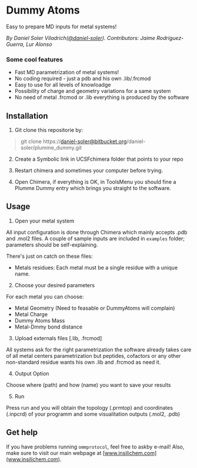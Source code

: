Dummy Atoms
===========

Easy to prepare MD inputs for metal systems!

*By  Daniel Soler Viladrich([@daniel-soler](https://bitbucket.org/daniel-soler)). Contributors: Jaime Rodríguez-Guerra, Lur Alonso*

### Some cool features

- Fast MD parametrization of metal systems!
- No coding required - just a pdb and his own .lib/.frcmod
- Easy to use for all levels of knowloadge
- Possibility of charge and geometry variations for a same system
- No need of metal .frcmod or .lib everything is produced by the software

Installation
------------

1. Git clone this repositorie by:

> git clone https://daniel-soler@bitbucket.org/daniel-soler/plumme_dummy.git


2. Create a Symbolic link in UCSFchimera folder that points to your repo

3. Restart chimera and sometimes your computer before trying.

4. Open Chimera, if everything is OK, in ToolsMenu you should fine
   a Plumme Dummy entry which brings you straight to the software.


Usage
-----

1. Open your metal system

All input configuration is done through Chimera which mainly accepts .pdb and .mol2 files. A couple of sample inputs are included in `examples` folder; parameters should be self-explaining.

There's just on catch on these files: 

* Metals residues: Each metal must be a single residue with a unique name.

2. Choose your desired parameters

For each metal you can choose:

- Metal Geometry (Need to feasable or DummyAtoms will complain)
- Metal Charge
- Dummy Atoms Mass
- Metal-Dmmy bond distance

3. Upload externals files [.lib, .frcmod]

All systems ask for the right parametrization the software already takes care
of all metal centers parametrization but peptides, cofactors or any other
non-standard residue wants his own .lib and .frcmod as need it.

4. Output Option

Choose where (path) and how (name) you want to save your results

5. Run

Press run and you will obtain the topology (.prmtop) and coordinates (.inpcrd)
of your programm and some visualitation outputs (.mol2, .pdb)

## Get help

If you have problems running `ommprotocol`, feel free to askby e-mail! Also, make sure to visit our main webpage at [www.insilichem.com](www.insilichem.com).






